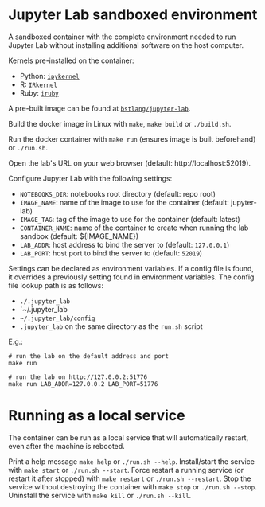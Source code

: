 # Jupyter Lab sandboxed environment

A sandboxed container with the complete environment needed to run
Jupyter Lab without installing additional software on the host computer.

Kernels pre-installed on the container:
- Python: [`ipykernel`](https://github.com/ipython/ipykernel)
- R: [`IRkernel`](https://irkernel.github.io/)
- Ruby: [`iruby`](https://github.com/SciRuby/iruby)

A pre-built image can be found at [`bstlang/jupyter-lab`](https://hub.docker.com/r/bstlang/jupyter-lab).

Build the docker image in Linux with `make`, `make build` or `./build.sh`.

Run the docker container with `make run` (ensures image is built beforehand) or `./run.sh`.

Open the lab's URL on your web browser (default: http://localhost:52019).

Configure Jupyter Lab with the following settings:
- `NOTEBOOKS_DIR`: notebooks root directory (default: repo root)
- `IMAGE_NAME`: name of the image to use for the container (default:
  jupyter-lab)
- `IMAGE_TAG`: tag of the image to use for the container (default: latest)
- `CONTAINER_NAME`: name of the container to create when running the lab
  sandbox (default: ${IMAGE_NAME})
- `LAB_ADDR`: host address to bind the server to (default: `127.0.0.1`)
- `LAB_PORT`: host port to bind the server to (default: `52019`)

Settings can be declared as environment variables. If a config file is found,
it overrides a previously setting found in environment variables. The config
file lookup path is as follows:
- `./.jupyter_lab`
- `~/.jupyter_lab
- `~/.jupyter_lab/config`
- `.jupyter_lab` on the same directory as the `run.sh` script

E.g.:
```
# run the lab on the default address and port
make run

# run the lab on http://127.0.0.2:51776
make run LAB_ADDR=127.0.0.2 LAB_PORT=51776
```

# Running as a local service

The container can be run as a local service that will automatically restart,
even after the machine is rebooted.

Print a help message `make help` or `./run.sh --help`.
Install/start the service with `make start` or `./run.sh --start`.
Force restart a running service (or restart it after stopped) with `make restart` or `./run.sh --restart`.
Stop the service without destroying the container with `make stop` or `./run.sh --stop`.
Uninstall the service with `make kill` or `./run.sh --kill`.
